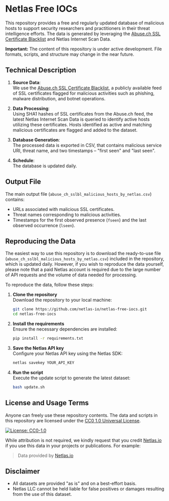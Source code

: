 # Netlas Free IOCs

This repository provides a free and regularly updated database of malicious hosts to support security researchers and practitioners in their threat intelligence efforts. The data is generated by leveraging the [Abuse.ch SSL Certificate Blacklist](https://sslbl.abuse.ch) and Netlas Internet Scan Data.

**Important:**  The content of this repository is under active development. File formats, scripts, and structure may change in the near future.


## Technical Description

1. **Source Data**:  
   We use the [Abuse.ch SSL Certificate Blacklist](https://sslbl.abuse.ch), a publicly available feed of SSL certificates flagged for malicious activities such as phishing, malware distribution, and botnet operations.

2. **Data Processing**:  
   Using SHA1 hashes of SSL certificates from the Abuse.ch feed, the latest Netlas Internet Scan Data is queried to identify active hosts utilizing these certificates. Hosts identified as active and matching malicious certificates are flagged and added to the dataset.

3. **Database Generation**:  
   The processed data is exported in CSV, that contains malicious service URI, threat name, and two timestamps – "first seen" and "last seen".

4. **Schedule**:  
   The database is updated daily.

## Output File

The main output file (`abuse_ch_sslbl_malicious_hosts_by_netlas.csv`) contains:
- URLs associated with malicious SSL certificates.
- Threat names corresponding to malicious activities.
- Timestamps for the first observed presence (`fseen`) and the last observed occurrence (`lseen`).

## Reproducing the Data

The easiest way to use this repository is to download the ready-to-use file (`abuse_ch_sslbl_malicious_hosts_by_netlas.csv`) included in the repository, which is updated daily. However, if you wish to reproduce the data yourself, please note that a paid Netlas account is required due to the large number of API requests and the volume of data needed for processing.

To reproduce the data, follow these steps:

1. **Clone the repository**   
   Download the repository to your local machine:

   ```bash
   git clone https://github.com/netlas-io/netlas-free-iocs.git
   cd netlas-free-iocs
   ```

2. **Install the requirements**    
   Ensure the necessary dependencies are installed:

   ```bash
   pip install -r requirements.txt
   ```

3. **Save the Netlas API key**   
   Configure your Netlas API key using the Netlas SDK:

   ```bash
   netlas savekey YOUR_API_KEY
   ```

4. **Run the script**   
   Execute the update script to generate the latest dataset:

   ```bash
   bash update.sh
   ```

## License and Usage Terms

Anyone can freely use these repository contents. The data and scripts in this repository are licensed under the [CC0 1.0 Universal License](LICENSE). 

<span class="hidden">[![License: CC0-1.0](https://img.shields.io/badge/License-CC0_1.0-lightgrey.svg)](http://creativecommons.org/publicdomain/zero/1.0/)</span>

While attribution is not required, we kindly request that you credit [Netlas.io](https://netlas.io) if you use this data in your projects or publications. For example:
> Data provided by [Netlas.io](https://netlas.io)

## Disclaimer

- All datasets are provided "as is" and on a best-effort basis.  
- Netlas LLC cannot be held liable for false positives or damages resulting from the use of this dataset.
